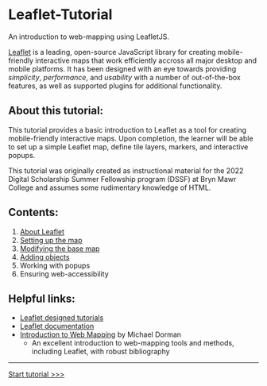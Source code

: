 # Leaflet-Tutorial

An introduction to web-mapping using LeafletJS.

[Leaflet](https://leafletjs.com/) is a leading, open-source JavaScript library for creating mobile-friendly interactive maps that work efficiently accross all major desktop and mobile platforms. It has been designed with an eye towards providing *simplicity*, *performance*, and *usability* with a number of out-of-the-box features, as well as supported plugins for additional functionality. 

## About this tutorial:

This tutorial provides a basic introduction to Leaflet as a tool for creating mobile-friendly interactive maps. Upon completion, the learner will be able to set up a simple Leaflet map, define tile layers, markers, and interactive popups. 

This tutorial was originally created as instructional material for the 2022 Digital Scholarship Summer Fellowship program (DSSF) at Bryn Mawr College and assumes some rudimentary knowledge of HTML.

## Contents:

1. [About Leaflet](topics/01-leaflet.md)
2. [Setting up the map](topics/02-prep.md)
3. [Modifying the base map](topics/03-mods.md)
4. [Adding objects](topics/04-obj.md)
5. Working with popups
6. Ensuring web-accessibility

## Helpful links:

- [Leaflet designed tutorials](https://leafletjs.com/examples.html)
- [Leaflet documentation](https://leafletjs.com/reference.html)
- [Introduction to Web Mapping](http://132.72.155.230:3838/js/index.html) by Michael Dorman
  - An excellent introduction to web-mapping tools and methods, including Leaflet, with robust bibliography

---

[Start tutorial >>>](topics/01-leaflet.md)
